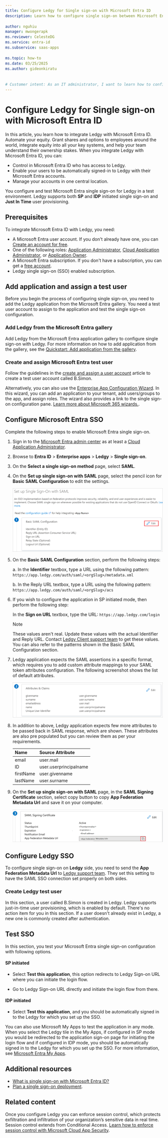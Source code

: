 ```yaml
---
title: Configure Ledgy for Single sign-on with Microsoft Entra ID
description: Learn how to configure single sign-on between Microsoft Entra ID and Ledgy.

author: nguhiu
manager: mwongerapk
ms.reviewer: CelesteDG
ms.service: entra-id
ms.subservice: saas-apps

ms.topic: how-to
ms.date: 03/25/2025
ms.author: gideonkiratu


# Customer intent: As an IT administrator, I want to learn how to configure single sign-on between Microsoft Entra ID and Ledgy so that I can control who has access to Ledgy, enable automatic sign-in with Microsoft Entra accounts, and manage my accounts in one central location.
---
```


# Configure Ledgy for Single sign-on with Microsoft Entra ID

In this article, you learn how to integrate Ledgy with Microsoft Entra ID. Automate your equity. Grant shares and options to employees around the world, integrate equity into all your key systems, and help your team understand their ownership stakes. When you integrate Ledgy with Microsoft Entra ID, you can:

* Control in Microsoft Entra ID who has access to Ledgy.
* Enable your users to be automatically signed-in to Ledgy with their Microsoft Entra accounts.
* Manage your accounts in one central location.

You configure and test Microsoft Entra single sign-on for Ledgy in a test environment. Ledgy supports both **SP** and **IDP** initiated single sign-on and **Just In Time** user provisioning.

## Prerequisites

To integrate Microsoft Entra ID with Ledgy, you need:

* A Microsoft Entra user account. If you don't already have one, you can [Create an account for free](https://azure.microsoft.com/free/?WT.mc_id=A261C142F).
* One of the following roles: [Application Administrator](/entra/identity/role-based-access-control/permissions-reference#application-administrator), [Cloud Application Administrator](/entra/identity/role-based-access-control/permissions-reference#cloud-application-administrator), or [Application Owner](/entra/fundamentals/users-default-permissions#owned-enterprise-applications).
* A Microsoft Entra subscription. If you don't have a subscription, you can get a [free account](https://azure.microsoft.com/free/).
* Ledgy single sign-on (SSO) enabled subscription.

## Add application and assign a test user

Before you begin the process of configuring single sign-on, you need to add the Ledgy application from the Microsoft Entra gallery. You need a test user account to assign to the application and test the single sign-on configuration.

<a name='add-ledgy-from-the-azure-ad-gallery'></a>

### Add Ledgy from the Microsoft Entra gallery

Add Ledgy from the Microsoft Entra application gallery to configure single sign-on with Ledgy. For more information on how to add application from the gallery, see the [Quickstart: Add application from the gallery](~/identity/enterprise-apps/add-application-portal.md).

<a name='create-and-assign-azure-ad-test-user'></a>

### Create and assign Microsoft Entra test user

Follow the guidelines in the [create and assign a user account](~/identity/enterprise-apps/add-application-portal-assign-users.md) article to create a test user account called B.Simon.

Alternatively, you can also use the [Enterprise App Configuration Wizard](https://portal.office.com/AdminPortal/home?Q=Docs#/azureadappintegration). In this wizard, you can add an application to your tenant, add users/groups to the app, and assign roles. The wizard also provides a link to the single sign-on configuration pane. [Learn more about Microsoft 365 wizards.](/microsoft-365/admin/misc/azure-ad-setup-guides). 

<a name='configure-azure-ad-sso'></a>

## Configure Microsoft Entra SSO

Complete the following steps to enable Microsoft Entra single sign-on.

1. Sign in to the [Microsoft Entra admin center](https://entra.microsoft.com) as at least a [Cloud Application Administrator](~/identity/role-based-access-control/permissions-reference.md#cloud-application-administrator).
1. Browse to **Entra ID** > **Enterprise apps** > **Ledgy** > **Single sign-on**.
1. On the **Select a single sign-on method** page, select **SAML**.
1. On the **Set up single sign-on with SAML** page, select the pencil icon for **Basic SAML Configuration** to edit the settings.

   ![Screenshot shows how to edit Basic SAML Configuration.](common/edit-urls.png "Basic Configuration")

1. On the **Basic SAML Configuration** section, perform the following steps:
	
	a. In the **Identifier** textbox, type a URL using the following pattern:
	`https://app.ledgy.com/auth/saml/<orgSlug>/metadata.xml`

	b. In the Reply URL textbox, type a URL using the following pattern:
	`https://app.ledgy.com/auth/saml/<orgSlug>/acs`

1. If you wish to configure the application in SP initiated mode, then perform the following step:

	In the **Sign on URL** textbox, type the URL:
	`https://app.ledgy.com/login`

	> [!NOTE]
	> These values aren't real. Update these values with the actual Identifier and Reply URL. Contact [Ledgy Client support team](mailto:support@ledgy.com) to get these values. You can also refer to the patterns shown in the Basic SAML Configuration section.

1. Ledgy application expects the SAML assertions in a specific format, which requires you to add custom attribute mappings to your SAML token attributes configuration. The following screenshot shows the list of default attributes.

	![Screenshot shows the image of attributes configuration.](common/default-attributes.png "Image")

1. In addition to above, Ledgy application expects few more attributes to be passed back in SAML response, which are shown. These attributes are also pre populated but you can review them as per your requirements.

	| Name |  Source Attribute|
	| ---------------|  --------- |
    | email | user.mail |
	| ID | user.userprincipalname |
	| firstName | user.givenname |
	| lastName | user.surname |

1. On the **Set up single sign-on with SAML** page, in the **SAML Signing Certificate** section, select copy button to copy **App Federation Metadata Url** and save it on your computer.

	![Screenshot shows the Certificate download link.](common/copy-metadataurl.png "Certificate")

## Configure Ledgy SSO

To configure single sign-on on **Ledgy** side, you need to send the **App Federation Metadata Url** to [Ledgy support team](mailto:support@ledgy.com). They set this setting to have the SAML SSO connection set properly on both sides.

### Create Ledgy test user

In this section, a user called B.Simon is created in Ledgy. Ledgy supports just-in-time user provisioning, which is enabled by default. There's no action item for you in this section. If a user doesn't already exist in Ledgy, a new one is commonly created after authentication.

## Test SSO 

In this section, you test your Microsoft Entra single sign-on configuration with following options. 

#### SP initiated

* Select **Test this application**, this option redirects to Ledgy Sign-on URL where you can initiate the login flow.  

* Go to Ledgy Sign-on URL directly and initiate the login flow from there.

#### IDP initiated

* Select **Test this application**, and you should be automatically signed in to the Ledgy for which you set up the SSO. 

You can also use Microsoft My Apps to test the application in any mode. When you select the Ledgy tile in the My Apps, if configured in SP mode you would be redirected to the application sign-on page for initiating the login flow and if configured in IDP mode, you should be automatically signed in to the Ledgy for which you set up the SSO. For more information, see [Microsoft Entra My Apps](/azure/active-directory/manage-apps/end-user-experiences#azure-ad-my-apps).

## Additional resources

* [What is single sign-on with Microsoft Entra ID?](~/identity/enterprise-apps/what-is-single-sign-on.md)
* [Plan a single sign-on deployment](~/identity/enterprise-apps/plan-sso-deployment.md).

## Related content

Once you configure Ledgy you can enforce session control, which protects exfiltration and infiltration of your organization’s sensitive data in real time. Session control extends from Conditional Access. [Learn how to enforce session control with Microsoft Cloud App Security](/cloud-app-security/proxy-deployment-aad).
